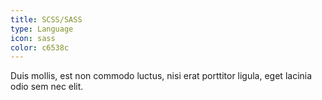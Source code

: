 ```yaml
---
title: SCSS/SASS
type: Language
icon: sass
color: c6538c
---
```


Duis mollis, est non commodo luctus, nisi erat porttitor ligula, eget lacinia odio sem nec elit.
